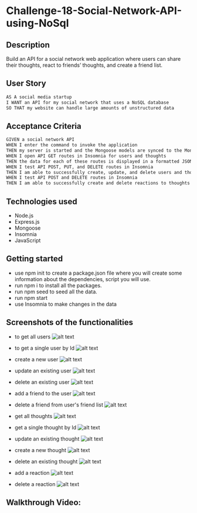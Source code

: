 # Challenge-18-Social-Network-API-using-NoSql


## Description

Build an API for a social network web application where users can share their thoughts, react to friends’ thoughts, and create a friend list. 

## User Story

```md
AS A social media startup
I WANT an API for my social network that uses a NoSQL database
SO THAT my website can handle large amounts of unstructured data
```

## Acceptance Criteria

```md
GIVEN a social network API
WHEN I enter the command to invoke the application
THEN my server is started and the Mongoose models are synced to the MongoDB database
WHEN I open API GET routes in Insomnia for users and thoughts
THEN the data for each of these routes is displayed in a formatted JSON
WHEN I test API POST, PUT, and DELETE routes in Insomnia
THEN I am able to successfully create, update, and delete users and thoughts in my database
WHEN I test API POST and DELETE routes in Insomnia
THEN I am able to successfully create and delete reactions to thoughts and add and remove friends to a user’s friend list
```

## Technologies used
* Node.js
* Express.js
* Mongoose
* Insomnia
* JavaScript


## Getting started
* use npm init to create a package.json file where you will create some information about the dependencies, script you will use. 
* run npm i to install all the packages. 
* run npm seed to seed all the data. 
* run npm start
* use Insomnia to make changes in the data


## Screenshots of the functionalities

* to get all users
![alt text](./images/image.png)

* to get a single user by Id
![alt text](./images/image-1.png)


* create a new user
![alt text](./images/image-2.png)


* update an existing user
![alt text](./images/image-3.png)


* delete an existing user
![alt text](./images/image-4.png)


* add a friend to the user
![alt text](./images/image-5.png)


* delete a friend from user's friend list
![alt text](./images/image-6.png)


* get all thoughts
![alt text](./images/image-7.png)


* get a single thought by Id
![alt text](./images/image-8.png)


* update an existing thought
![alt text](./images/image-9.png)


* create a new thought
![alt text](./images/image-10.png)

* delete an existing thought
![alt text](./images/image-11.png)

* add a reaction
![alt text](./images/image-12.png)

* delete a reaction
![alt text](./images/image-13.png)

## Walkthrough Video: 